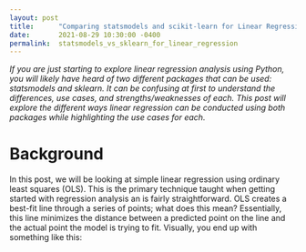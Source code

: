 ```yaml
---
layout: post
title:      "Comparing statsmodels and scikit-learn for Linear Regression"
date:       2021-08-29 10:30:00 -0400
permalink:  statsmodels_vs_sklearn_for_linear_regression
---
```


*If you are just starting to explore linear regression analysis using Python, you will likely have heard of two different packages that can be used: statsmodels and sklearn. It can be confusing at first to understand the differences, use cases, and strengths/weaknesses of each. This post will explore the different ways linear regression can be conducted using both packages while highlighting the use cases for each.*

# Background
In this post, we will be looking at simple linear regression using ordinary least squares (OLS). This is the primary technique taught when getting started with regression analysis an is fairly straightforward. OLS creates a best-fit line through a series of points; what does this mean? Essentially, this line minimizes the distance between a predicted point on the line and the actual point the model is trying to fit. Visually, you end up with something like this:

